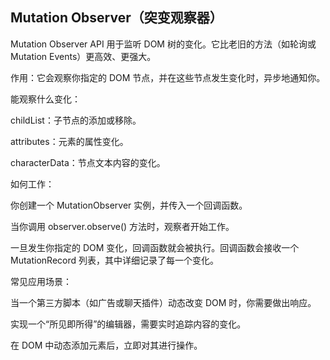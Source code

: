 ## Mutation Observer（突变观察器）
Mutation Observer API 用于监听 DOM 树的变化。它比老旧的方法（如轮询或 Mutation Events）更高效、更强大。

作用：它会观察你指定的 DOM 节点，并在这些节点发生变化时，异步地通知你。

能观察什么变化：

childList：子节点的添加或移除。

attributes：元素的属性变化。

characterData：节点文本内容的变化。

如何工作：

你创建一个 MutationObserver 实例，并传入一个回调函数。

当你调用 observer.observe() 方法时，观察者开始工作。

一旦发生你指定的 DOM 变化，回调函数就会被执行。回调函数会接收一个 MutationRecord 列表，其中详细记录了每一个变化。

常见应用场景：

当一个第三方脚本（如广告或聊天插件）动态改变 DOM 时，你需要做出响应。

实现一个“所见即所得”的编辑器，需要实时追踪内容的变化。

在 DOM 中动态添加元素后，立即对其进行操作。